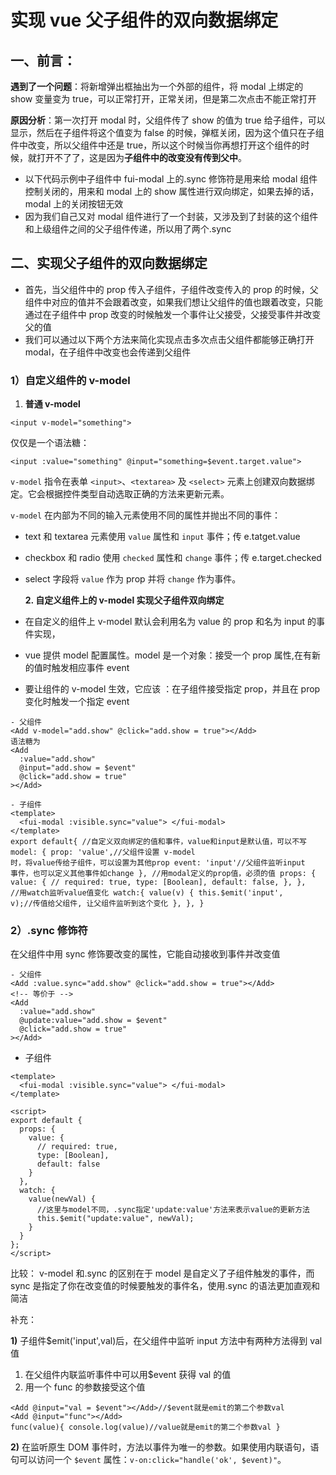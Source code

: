 # 实现 vue 父子组件的双向数据绑定

## 一、前言：

**遇到了一个问题**：将新增弹出框抽出为一个外部的组件，将 modal 上绑定的 show 变量变为 true，可以正常打开，正常关闭，但是第二次点击不能正常打开

**原因分析**：第一次打开 modal 时，父组件传了 show 的值为 true 给子组件，可以显示，然后在子组件将这个值变为 false 的时候，弹框关闭，因为这个值只在子组件中改变，所以父组件中还是 true，所以这个时候当你再想打开这个组件的时候，就打开不了了，这是因为**子组件中的改变没有传到父中**。

- 以下代码示例中子组件中 fui-modal 上的.sync 修饰符是用来给 modal 组件控制关闭的，用来和 modal 上的 show 属性进行双向绑定，如果去掉的话，modal 上的关闭按钮无效
- 因为我们自己又对 modal 组件进行了一个封装，又涉及到了封装的这个组件和上级组件之间的父子组件传递，所以用了两个.sync

## 二、实现父子组件的双向数据绑定

- 首先，当父组件中的 prop 传入子组件，子组件改变传入的 prop 的时候，父组件中对应的值并不会跟着改变，如果我们想让父组件的值也跟着改变，只能通过在子组件中 prop 改变的时候触发一个事件让父接受，父接受事件并改变父的值
- 我们可以通过以下两个方法来简化实现点击多次点击父组件都能够正确打开 modal，在子组件中改变也会传递到父组件

### 1）自定义组件的 v-model

1.  **普通 v-model**

`<input v-model="something">`

仅仅是一个语法糖：

```
<input :value="something" @input="something=$event.target.value">
```

`v-model` 指令在表单 `<input>`、`<textarea>` 及 `<select>` 元素上创建双向数据绑定。它会根据控件类型自动选取正确的方法来更新元素。

`v-model` 在内部为不同的输入元素使用不同的属性并抛出不同的事件：

- text 和 textarea 元素使用 `value` 属性和 `input` 事件；传 e.tatget.value

- checkbox 和 radio 使用 `checked` 属性和 `change` 事件；传 e.target.checked

- select 字段将 `value` 作为 prop 并将 `change` 作为事件。

  **2. 自定义组件上的 v-model 实现父子组件双向绑定**

- 在自定义的组件上 v-model 默认会利用名为 value 的 prop 和名为 input 的事件实现，
- vue 提供 model 配置属性。model 是一个对象：接受一个 prop 属性,在有新的值时触发相应事件 event
- 要让组件的 v-model 生效，它应该 ：在子组件接受指定 prop，并且在 prop 变化时触发一个指定 event

```vue
- 父组件
<Add v-model="add.show" @click="add.show = true"></Add>
语法糖为
<Add
  :value="add.show"
  @input="add.show = $event"
  @click="add.show = true"
></Add>

- 子组件
<template>
  <fui-modal :visible.sync="value"> </fui-modal>
</template>
export default{ //自定义双向绑定的值和事件，value和input是默认值，可以不写
model: { prop: 'value',//父组件设置 v-model
时，将value传给子组件，可以设置为其他prop event: 'input'//父组件监听input
事件，也可以定义其他事件如change }, //用modal定义的prop值，必须的值 props: {
value: { // required: true, type: [Boolean], default: false, }, },
//用watch监听value值变化 watch:{ value(v) { this.$emit('input',
v);//传值给父组件, 让父组件监听到这个变化 }, }, }
```

### 2）.sync 修饰符

在父组件中用 sync 修饰要改变的属性，它能自动接收到事件并改变值

```vue
- 父组件
<Add :value.sync="add.show" @click="add.show = true"></Add>
<!-- 等价于 -->
<Add
  :value="add.show"
  @update:value="add.show = $event"
  @click="add.show = true"
></Add>
```

- 子组件

```vue
<template>
  <fui-modal :visible.sync="value"> </fui-modal>
</template>

<script>
export default {
  props: {
    value: {
      // required: true,
      type: [Boolean],
      default: false
    }
  },
  watch: {
    value(newVal) {
      //这里与model不同，.sync指定'update:value'方法来表示value的更新方法
      this.$emit("update:value", newVal);
    }
  }
};
</script>
```

比较： v-model 和.sync 的区别在于 model 是自定义了子组件触发的事件，而 sync 是指定了你在改变值的时候要触发的事件名，使用.sync 的语法更加直观和简洁

补充：

**1)** 子组件\$emit('input',val)后，在父组件中监听 input 方法中有两种方法得到 val 值

1. 在父组件内联监听事件中可以用\$event 获得 val 的值
2. 用一个 func 的参数接受这个值

```vue
<Add @input="val = $event"></Add>//$event就是emit的第二个参数val
<Add @input="func"></Add>
func(value){ console.log(value)//value就是emit的第二个参数val }
```

**2)** 在监听原生 DOM 事件时，方法以事件为唯一的参数。如果使用内联语句，语句可以访问一个 `$event` 属性：`v-on:click="handle('ok', $event)"`。
